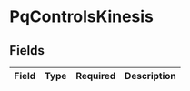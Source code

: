 # PqControlsKinesis


## Fields

| Field       | Type        | Required    | Description |
| ----------- | ----------- | ----------- | ----------- |
